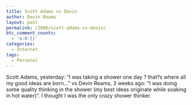 ```yaml
---
title: Scott Adams vs Devin
author: Devin Reams
layout: post
permalink: /2006/scott-adams-vs-devin/
btc_comment_counts:
  - 'a:0:{}'
categories:
  - Internet
tags:
  - Personal
---
```

Scott Adams, yesterday: &#8220;I was taking a shower one day ? that?s where all my good ideas are born&#8230;&#8221; vs Devin Reams, 3 weeks ago: &#8220;I was doing some quality thinking in the shower (my best ideas originate while soaking in hot water)&#8221;. I thought I was the only crazy shower thinker.